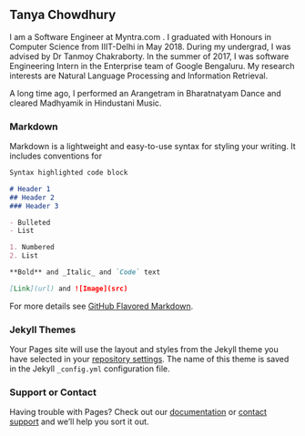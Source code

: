 ## Tanya Chowdhury

I am a Software Engineer at Myntra.com . I graduated with Honours in Computer Science from IIIT-Delhi in May 2018. During my undergrad, I was advised by Dr Tanmoy Chakraborty. In the summer of 2017, I was software Engineering Intern in the Enterprise team of Google Bengaluru. My research interests are Natural Language Processing and Information Retrieval.

A long time ago, I performed an Arangetram in Bharatnatyam Dance and cleared Madhyamik in Hindustani Music.


### Markdown

Markdown is a lightweight and easy-to-use syntax for styling your writing. It includes conventions for

```markdown
Syntax highlighted code block

# Header 1
## Header 2
### Header 3

- Bulleted
- List

1. Numbered
2. List

**Bold** and _Italic_ and `Code` text

[Link](url) and ![Image](src)
```

For more details see [GitHub Flavored Markdown](https://guides.github.com/features/mastering-markdown/).

### Jekyll Themes

Your Pages site will use the layout and styles from the Jekyll theme you have selected in your [repository settings](https://github.com/TaKneeAa/TaKneeAa.github.io/settings). The name of this theme is saved in the Jekyll `_config.yml` configuration file.

### Support or Contact

Having trouble with Pages? Check out our [documentation](https://help.github.com/categories/github-pages-basics/) or [contact support](https://github.com/contact) and we’ll help you sort it out.

